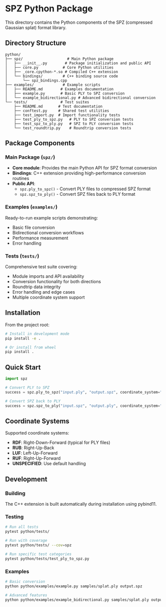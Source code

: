 # SPZ Python Package

This directory contains the Python components of the SPZ (compressed Gaussian splat) format library.

## Directory Structure

```
python/
├── spz/                    # Main Python package
│   ├── __init__.py        # Package initialization and public API
│   ├── core.py           # Core Python utilities
│   ├── _core.cpython-*.so # Compiled C++ extension
│   └── bindings/         # C++ binding source code
│       └── spz_bindings.cpp
├── examples/             # Example scripts
│   ├── README.md        # Examples documentation
│   ├── example.py       # Basic PLY to SPZ conversion
│   └── example_bidirectional.py # Advanced bidirectional conversion
└── tests/               # Test suites
    ├── README.md       # Test documentation
    ├── conftest.py     # Shared test utilities
    ├── test_import.py  # Import functionality tests
    ├── test_ply_to_spz.py   # PLY to SPZ conversion tests
    ├── test_spz_to_ply.py   # SPZ to PLY conversion tests
    └── test_roundtrip.py    # Roundtrip conversion tests
```

## Package Components

### Main Package (`spz/`)
- **Core module**: Provides the main Python API for SPZ format conversion
- **Bindings**: C++ extension providing high-performance conversion routines
- **Public API**: 
  - `spz.ply_to_spz()` - Convert PLY files to compressed SPZ format
  - `spz.spz_to_ply()` - Convert SPZ files back to PLY format

### Examples (`examples/`)
Ready-to-run example scripts demonstrating:
- Basic file conversion
- Bidirectional conversion workflows
- Performance measurement
- Error handling

### Tests (`tests/`)
Comprehensive test suite covering:
- Module imports and API availability
- Conversion functionality for both directions
- Roundtrip data integrity
- Error handling and edge cases
- Multiple coordinate system support

## Installation

From the project root:

```bash
# Install in development mode
pip install -e .

# Or install from wheel
pip install .
```

## Quick Start

```python
import spz

# Convert PLY to SPZ
success = spz.ply_to_spz("input.ply", "output.spz", coordinate_system="RDF")

# Convert SPZ back to PLY
success = spz.spz_to_ply("input.spz", "output.ply", coordinate_system="RDF")
```

## Coordinate Systems

Supported coordinate systems:
- **RDF**: Right-Down-Forward (typical for PLY files)
- **RUB**: Right-Up-Back
- **LUF**: Left-Up-Forward  
- **RUF**: Right-Up-Forward
- **UNSPECIFIED**: Use default handling

## Development

### Building
The C++ extension is built automatically during installation using pybind11.

### Testing
```bash
# Run all tests
pytest python/tests/

# Run with coverage
pytest python/tests/ --cov=spz

# Run specific test categories
pytest python/tests/test_ply_to_spz.py
```

### Examples
```bash
# Basic conversion
python python/examples/example.py samples/splat.ply output.spz

# Advanced features
python python/examples/example_bidirectional.py samples/splat.ply output/
``` 